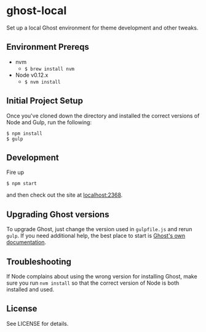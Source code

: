 # ghost-local
Set up a local Ghost environment for theme development and other tweaks.

## Environment Prereqs

- nvm
  - `$ brew install nvm`
- Node v0.12.x
  - `$ nvm install`

## Initial Project Setup

Once you've cloned down the directory and installed the correct versions of
Node and Gulp, run the following:

    $ npm install
    $ gulp

## Development

Fire up

    $ npm start

and then check out the site at [localhost:2368](http://localhost:2368).

## Upgrading Ghost versions

To upgrade Ghost, just change the version used in `gulpfile.js` and rerun `gulp`.
If you need additional help, the best place to start is [Ghost's own
documentation](http://support.ghost.org/how-to-upgrade/).

## Troubleshooting

If Node complains about using the wrong version for installing Ghost, make sure
you run `nvm install` so that the correct version of Node is both installed and
used.

## License

See LICENSE for details.

